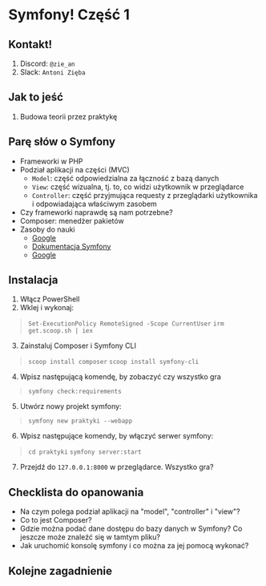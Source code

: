 # Symfony! Część 1

## Kontakt!

1. Discord: `@zie_an`
2. Slack: `Antoni Zięba`

## Jak to jeść

1. Budowa teorii przez praktykę

## Parę słów o Symfony

- Frameworki w PHP 
- Podział aplikacji na części (MVC)
  - `Model`: część odpowiedzialna za łączność z bazą danych
  - `View`: część wizualna, tj. to, co widzi użytkownik w przeglądarce
  - `Controller`: część przyjmująca requesty z przeglądarki użytkownika i odpowiadająca właściwym zasobem 
- Czy frameworki naprawdę są nam potrzebne?
- Composer: menedżer pakietów
- Zasoby do nauki 
   - [Google](https://google.com) 
   - [Dokumentacja Symfony](https://symfony.com/doc/current/index.html)
   - [Google](https://google.com) 

## Instalacja

1. Włącz PowerShell
2. Wklej i wykonaj: 
> `Set-ExecutionPolicy RemoteSigned -Scope CurrentUser`
> `irm get.scoop.sh | iex`
3. Zainstaluj Composer i Symfony CLI
> `scoop install composer`
> `scoop install symfony-cli`
4. Wpisz następującą komendę, by zobaczyć czy wszystko gra
> `symfony check:requirements`
5. Utwórz nowy projekt symfony: 
> `symfony new praktyki --webapp`
6. Wpisz następujące komendy, by włączyć serwer symfony: 
> `cd praktyki`
> `symfony server:start`
7. Przejdź do `127.0.0.1:8000` w przeglądarce. Wszystko gra?
   

## Checklista do opanowania
- Na czym polega podział aplikacji na "model", "controller" i "view"?
- Co to jest Composer?
- Gdzie można podać dane dostępu do bazy danych w Symfony? Co jeszcze może znaleźć się w tamtym pliku?
- Jak uruchomić konsolę symfony i co można za jej pomocą wykonać?

## Kolejne zagadnienie

